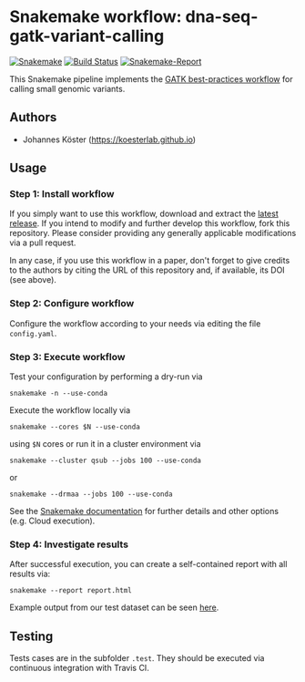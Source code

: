 # Snakemake workflow: dna-seq-gatk-variant-calling

[![Snakemake](https://img.shields.io/badge/snakemake-≥5.1.5-brightgreen.svg)](https://snakemake.bitbucket.io)
[![Build Status](https://travis-ci.org/snakemake-workflows/dna-seq-gatk-variant-calling.svg?branch=master)](https://travis-ci.org/snakemake-workflows/dna-seq-gatk-variant-calling)
[![Snakemake-Report](https://img.shields.io/badge/snakemake-report-green.svg)](https://cdn.rawgit.com/snakemake-workflows/dna-seq-gatk-variant-calling/master/.test/report.html)

This Snakemake pipeline implements the [GATK best-practices workflow](https://software.broadinstitute.org/gatk/best-practices/workflow?id=11145) for calling small genomic variants.

## Authors

* Johannes Köster (https://koesterlab.github.io)

## Usage

### Step 1: Install workflow

If you simply want to use this workflow, download and extract the [latest release](https://github.com/snakemake-workflows/dna-seq-gatk-variant-calling/releases).
If you intend to modify and further develop this workflow, fork this repository. Please consider providing any generally applicable modifications via a pull request.

In any case, if you use this workflow in a paper, don't forget to give credits to the authors by citing the URL of this repository and, if available, its DOI (see above).

### Step 2: Configure workflow

Configure the workflow according to your needs via editing the file `config.yaml`.

### Step 3: Execute workflow

Test your configuration by performing a dry-run via

    snakemake -n --use-conda

Execute the workflow locally via

    snakemake --cores $N --use-conda

using `$N` cores or run it in a cluster environment via

    snakemake --cluster qsub --jobs 100 --use-conda

or

    snakemake --drmaa --jobs 100 --use-conda

See the [Snakemake documentation](http://snakemake.readthedocs.io/en/stable/executable.html) for further details and other options (e.g. Cloud execution).

### Step 4: Investigate results

After successful execution, you can create a self-contained report with all results via:

    snakemake --report report.html
 
Example output from our test dataset can be seen [here](https://cdn.rawgit.com/snakemake-workflows/dna-seq-gatk-variant-calling/master/.test/report.html).

## Testing

Tests cases are in the subfolder `.test`. They should be executed via continuous integration with Travis CI.
